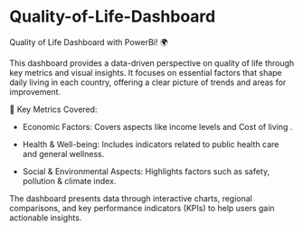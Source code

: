 # Quality-of-Life-Dashboard
Quality of Life Dashboard with PowerBi! 🌍

This dashboard provides a data-driven perspective on quality of life through key metrics and visual insights. It focuses on essential factors that shape daily living in each country, offering a clear picture of trends and areas for improvement.

🔹 Key Metrics Covered:

- Economic Factors: Covers aspects like income levels and Cost of living .

- Health & Well-being: Includes indicators related to public health care and general wellness.

- Social & Environmental Aspects: Highlights factors such as safety, pollution & climate index.

 The dashboard presents data through interactive charts, regional comparisons, and key performance indicators (KPIs) to help users gain actionable insights.

